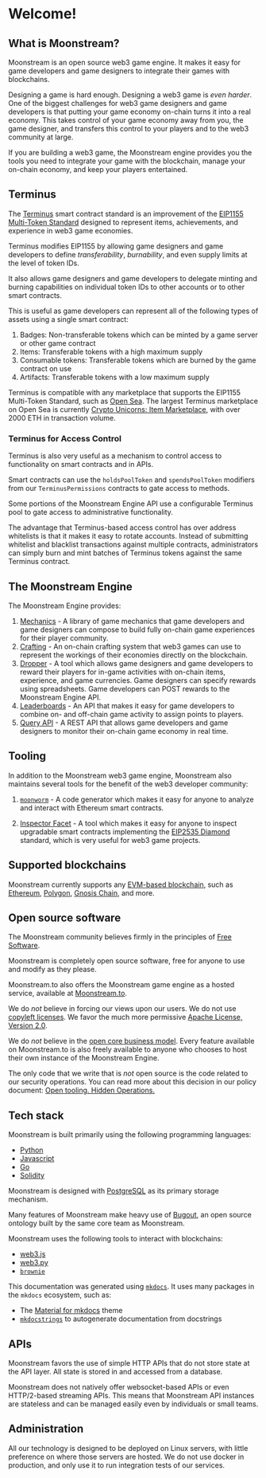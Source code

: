 # Welcome!

## What is Moonstream?

Moonstream is an open source web3 game engine. It makes it easy for game developers and game
designers to integrate their games with blockchains.

Designing a game is hard enough. Designing a web3 game is *even harder*. One of the biggest challenges
for web3 game designers and game developers is that putting your game economy on-chain turns it into
a real economy. This takes control of your game economy away from you, the game designer, and transfers this control
to your players and to the web3 community at large.

If you are building a web3 game, the Moonstream engine provides you the tools you need to integrate your game
with the blockchain, manage your on-chain economy, and keep your players entertained.


## Terminus

The [Terminus](./terminus.md) smart contract standard is an improvement of the [EIP1155 Multi-Token Standard](https://eips.ethereum.org/EIPS/eip-1155)
designed to represent items, achievements, and experience in web3 game economies.

Terminus modifies EIP1155 by allowing game designers and game developers to define *transferability*,
*burnability*, and even supply limits at the level of token IDs.

It also allows game designers and game developers to delegate minting and burning capabilities on individual
token IDs to other accounts or to other smart contracts.

This is useful as game developers can represent all of the following types of assets using a single smart contract:

1. Badges: Non-transferable tokens which can be minted by a game server or other game contract
1. Items: Transferable tokens with a high maximum supply
1. Consumable tokens: Transferable tokens which are burned by the game contract on use
1. Artifacts: Transferable tokens with a low maximum supply

Terminus is compatible with any marketplace that supports the EIP1155 Multi-Token Standard, such as
[Open Sea](https://opensea.io).
The largest Terminus marketplace on Open Sea is currently [Crypto Unicorns: Item Marketplace](https://opensea.io/collection/crypto-unicorns-items-marketplace),
with over 2000 ETH in transaction volume.

### Terminus for Access Control

Terminus is also very useful as a mechanism to control access to functionality on smart contracts and
in APIs.

Smart contracts can use the `holdsPoolToken` and `spendsPoolToken` modifiers from our `TerminusPermissions`
contracts to gate access to methods.

Some portions of the Moonstream Engine API use a configurable Terminus pool to gate access to administrative
functionality.

The advantage that Terminus-based access control has over address whitelists is that it makes it easy to
rotate accounts. Instead of submitting whitelist and blacklist transactions against multiple contracts,
administrators can simply burn and mint batches of Terminus tokens against the same Terminus contract.

## The Moonstream Engine

The Moonstream Engine provides:

1. [Mechanics]() - A library of game mechanics that game developers and game designers can compose to build fully on-chain game experiences for their player community.
1. [Crafting]() - An on-chain crafting system that web3 games can use to represent the workings of their economies directly on the blockchain.
1. [Dropper]() - A tool which allows game designers and game developers to reward their players for in-game activities with on-chain items, experience, and game currencies. Game designers can specify rewards using spreadsheets. Game developers can POST rewards to the Moonstream Engine API.
1. [Leaderboards]() - An API that makes it easy for game developers to combine on- and off-chain game activity to assign points to players.
1. [Query API]() - A REST API that allows game developers and game designers to monitor their on-chain game economy in real time.


## Tooling

In addition to the Moonstream web3 game engine, Moonstream also maintains several tools for the benefit of the web3 developer community:

1. [`moonworm`]() - A code generator which makes it easy for anyone to analyze and interact with Ethereum smart contracts.

1. [Inspector Facet]() - A tool which makes it easy for anyone to inspect upgradable smart contracts implementing the [EIP2535 Diamond](https://eips.ethereum.org/EIPS/eip-2535) standard, which is very useful for web3 game projects.


## Supported blockchains

Moonstream currently supports any [EVM-based blockchain](https://ethereum.org/en/developers/docs/evm/),
such as [Ethereum](https://ethereum.org), [Polygon](https://polygon.technology/), [Gnosis Chain](https://docs.gnosischain.com/), and more.



## Open source software

The Moonstream community believes firmly in the principles of [Free Software](https://www.gnu.org/philosophy/free-sw.en.html).

Moonstream is completely open source software, free for anyone to use and modify as they please.

Moonstream.to also offers the Moonstream game engine as a hosted service, available at [Moonstream.to](https://moonstream.to).

We do *not* believe in forcing our views upon our users. We do not use [copyleft licenses](https://en.wikipedia.org/wiki/Copyleft). We favor the
much more permissive [Apache License, Version 2.0](https://www.apache.org/licenses/LICENSE-2.0).

We do *not* believe in the [open core business model](https://en.wikipedia.org/wiki/Open-core_model). Every feature available on Moonstream.to is
also freely available to anyone who chooses to host their own instance of the Moonstream Engine.

The only code that we write that is *not* open source is the code related to our security operations. You can read more about this decision in our
policy document: [Open tooling. Hidden Operations.](https://medium.com/@moonstream/open-tooling-hidden-operations-c2033f17b33e)

## Tech stack

Moonstream is built primarily using the following programming languages:

- [Python](https://python.org)
- [Javascript](https://developer.mozilla.org/en-US/docs/Web/JavaScript)
- [Go](https://go.dev/)
- [Solidity](https://soliditylang.org)

Moonstream is designed with [PostgreSQL](https://www.postgresql.org/) as its primary storage mechanism.

Many features of Moonstream make heavy use of [Bugout](https://bugout.dev), an open source ontology built by the same
core team as Moonstream.

Moonstream uses the following tools to interact with blockchains:

- [web3.js](https://github.com/web3/web3.js)
- [web3.py](https://github.com/ethereum/web3.py)
- [`brownie`](https://github.com/eth-brownie/brownie)

This documentation was generated using [`mkdocs`](https://www.mkdocs.org/). It uses many packages in the `mkdocs` ecosystem, such as:

- The [Material for mkdocs](https://squidfunk.github.io/mkdocs-material/) theme
- [`mkdocstrings`](https://github.com/mkdocstrings/mkdocstrings) to autogenerate documentation from docstrings

## APIs

Moonstream favors the use of simple HTTP APIs that do not store state at the API layer. All state is stored in and accessed
from a database.

Moonstream does not natively offer websocket-based APIs or even HTTP/2-based streaming APIs. This means that
Moonstream API instances are stateless and can be managed easily even by individuals or small teams.

## Administration

All our technology is designed to be deployed on Linux servers, with little preference on where those servers are hosted.
We do not use docker in production, and only use it to run integration tests of our services.
